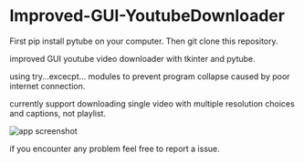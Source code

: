 # Improved-GUI-YoutubeDownloader

First pip install pytube on your computer. Then git clone this repository.

improved GUI youtube video downloader with tkinter and pytube.

using try...excecpt... modules to prevent program collapse caused by poor internet connection.

currently support downloading single video with multiple resolution choices and captions, not playlist.

![app screenshot](eg.png?raw=true 'Title')

if you encounter any problem feel free to report a issue.
